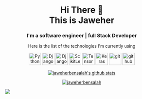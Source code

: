 <h1 align="center">
Hi There 👋 <br> 
This is Jaweher
</h1>

<h3 align="center">
I'm a software engineer | full Stack Developer
</h3>
   <p align="center" >
Here is the list of the technologies I'm currently using
</p>

<p align="center">

  <img src="https://logos-world.net/wp-content/uploads/2021/10/Python-Logo-700x394.png"      alt="Python" width="40" height="40"/>
  <img src="https://banner2.cleanpng.com/20180711/rtc/kisspng-django-web-development-web-framework-python-softwa-django-5b45d913f29027.4888902515313042119936.jpg" alt="Django" width="40"     height="40"/>   
  <img src="[https://www.vectorlogo.zone/logos/git-scm/git-scm-icon.svg](https://user-images.githubusercontent.com/51070104/143268330-4da45053-f241-4d82-ba0f-03930e35834a.jpg)" alt="DjangoCookieCutter" width="40" height="40"/>
   <img src="https://vectorseek.com/wp-content/uploads/2023/02/Scikit-learn-Logo-Vector.jpg" alt="ScikitLearn" width="40" height="40"/>
   <img src="https://upload.wikimedia.org/wikipedia/commons/thumb/2/2d/Tensorflow_logo.svg/173px-Tensorflow_logo.svg.png?20170429160244" alt="TensorFlow" width="40" height="40"/>
   <img src="https://upload.wikimedia.org/wikipedia/commons/thumb/a/ae/Keras_logo.svg/1024px-Keras_logo.svg.png?20200317115153" alt="Keras" width="40" height="40"/>
  <img src="https://www.vectorlogo.zone/logos/git-scm/git-scm-icon.svg" alt="git" width="40" height="40"/> 
  <img src="https://www.vectorlogo.zone/logos/github/github-tile.svg" alt="github" width="40" height="40"/> 
 </p>
 

<p align="center">
  <a href="https://github.com/jaweherbensalah">
    <img src="https://github-readme-stats.vercel.app/api?username=jaweherbensalah&count_private=true&hide_border=true&show_icons=true" alt="jaweherbensalah's github stats">
  </a>
</p>

<p align="center">
  <a href="https://github.com/jaweherbensalah">
<p align="center">
   <p align="center"> <a href="https://github.com/ryo-ma/github-profile-trophy"><img src="https://github-profile-trophy.vercel.app/?username=jaweherbensalah" alt="jaweherbensalah" /></a> </p>
  </a>
</p>

![](https://komarev.com/ghpvc/?username=jaweherbensalah&label=PROFILE+VIEWS)
